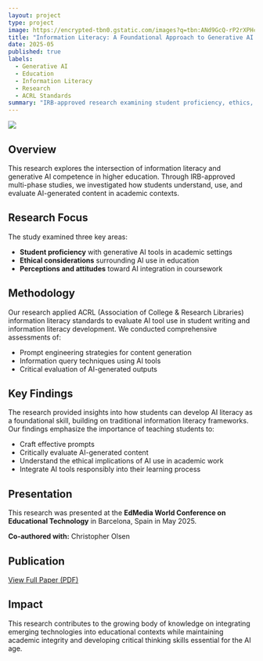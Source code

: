 ```yaml
---
layout: project
type: project
image: https://encrypted-tbn0.gstatic.com/images?q=tbn:ANd9GcQ-rP2rXPHc9INQKw4sOSppNy_MnbghNTx_tg&s
title: "Information Literacy: A Foundational Approach to Generative AI Competence"
date: 2025-05
published: true
labels:
  - Generative AI
  - Education
  - Information Literacy
  - Research
  - ACRL Standards
summary: "IRB-approved research examining student proficiency, ethics, and perceptions of generative AI through multi-phase studies."
---
```


<img class="img-fluid" src="../img/ai-research/ai-literacy-header.png">

## Overview

This research explores the intersection of information literacy and generative AI competence in higher education. Through IRB-approved multi-phase studies, we investigated how students understand, use, and evaluate AI-generated content in academic contexts.

## Research Focus

The study examined three key areas:
- **Student proficiency** with generative AI tools in academic settings
- **Ethical considerations** surrounding AI use in education
- **Perceptions and attitudes** toward AI integration in coursework

## Methodology

Our research applied ACRL (Association of College & Research Libraries) information literacy standards to evaluate AI tool use in student writing and information literacy development. We conducted comprehensive assessments of:
- Prompt engineering strategies for content generation
- Information query techniques using AI tools
- Critical evaluation of AI-generated outputs

## Key Findings

The research provided insights into how students can develop AI literacy as a foundational skill, building on traditional information literacy frameworks. Our findings emphasize the importance of teaching students to:
- Craft effective prompts
- Critically evaluate AI-generated content
- Understand the ethical implications of AI use in academic work
- Integrate AI tools responsibly into their learning process

## Presentation

This research was presented at the **EdMedia World Conference on Educational Technology** in Barcelona, Spain in May 2025.

**Co-authored with:** Christopher Olsen

## Publication

<a href="../img/ai-research/Informational_literacy_GenAI_Paper.pdf" target="_blank">
  <i class="file pdf icon"></i> View Full Paper (PDF)
</a>

</a>

## Impact

This research contributes to the growing body of knowledge on integrating emerging technologies into educational contexts while maintaining academic integrity and developing critical thinking skills essential for the AI age.
